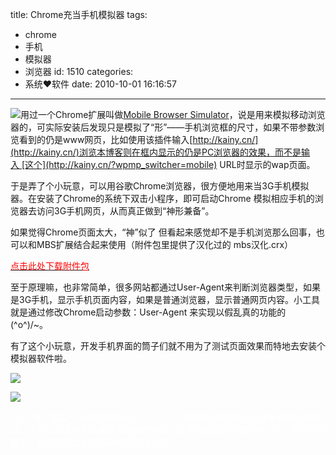 title: Chrome充当手机模拟器
tags:
  - chrome
  - 手机
  - 模拟器
  - 浏览器
id: 1510
categories:
  - 系统❤软件
date: 2010-10-01 16:16:57
---

[![](http://a.kainy.cn/201009/%E5%9B%BE%E6%A0%87.png)](http://a.kainy.cn/201009/%E5%9B%BE%E6%A0%87.png)用过一个Chrome扩展叫做[Mobile Browser Simulator](https://chrome.google.com/extensions/detail/aefijhkcgkcnnafpibdnmoopjlpmpgpl?hl=zh-cn)，说是用来模拟移动浏览器的，可实际安装后发现只是模拟了“形”——手机浏览框的尺寸，如果不带参数浏览看到的仍是www网页，比如使用该插件输入[http://kainy.cn/](http://kainy.cn/)浏览本博客则在框内显示的仍是PC浏览器的效果，而不是输入 [这个](http://kainy.cn/?wpmp_switcher=mobile) URL时显示的wap页面。

于是弄了个小玩意，可以用谷歌Chrome浏览器，很方便地用来当3G手机模拟器。在安装了Chrome的系统下双击小程序，即可启动Chrome 模拟相应手机的浏览器去访问3G手机网页，从而真正做到“神形兼备”。

如果觉得Chrome页面太大，“神”似了 但看起来感觉却不是手机浏览那么回事，也可以和MBS扩展结合起来使用（附件包里提供了汉化过的 mbs汉化.crx）

<span style="color: #ff0000;">[<span style="color: #ff0000;">点击此处下载附件包</span>](http://a.kainy.cn/201009/12.%E6%89%8B%E6%9C%BA%E6%A8%A1%E6%8B%9F%E5%99%A8.zip)<!--more-->
</span>

至于原理嘛，也非常简单，很多网站都通过User-Agent来判断浏览器类型，如果是3G手机，显示手机页面内容，如果是普通浏览器，显示普通网页内容。小工具就是通过修改Chrome启动参数：User-Agent 来实现以假乱真的功能的 \(^o^)/~。

有了这个小玩意，开发手机界面的筒子们就不用为了测试页面效果而特地去安装个模拟器软件啦。

[![](http://a.kainy.cn/201009/kainy.cn.png)](http://a.kainy.cn/201009/kainy.cn.png)

[![](http://a.kainy.cn/201009/%E5%85%AB%E6%96%B9.png)](http://a.kainy.cn/201009/%E5%85%AB%E6%96%B9.png)

<span style="color: #ffffff;">P.S：看了最后一张图你想到什么了没？对，想体验LBS服务而又没有移动设备的话，也可以用这种方法骗过浏览器检测哦！这里测试通过的是网易八方，签到没问题了，其他服务大家有兴趣的可以试试哈。</span>